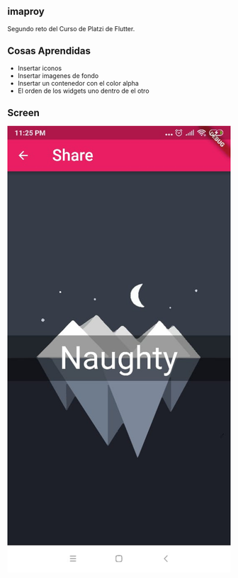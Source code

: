 ## imaproy

Segundo reto del Curso de Platzi de Flutter.

## Cosas Aprendidas

- Insertar iconos
- Insertar imagenes de fondo
- Insertar un contenedor con el color alpha
- El orden de los widgets uno dentro de el otro

## Screen
![Veremos](https://raw.githubusercontent.com/maumedmac/imaproy/master/assets/Image.jpeg)

